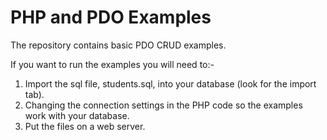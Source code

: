 # PHP and PDO Examples
The repository contains basic PDO CRUD examples.

If you want to run the examples you will need to:-

1. Import the sql file, students.sql, into your database (look for the import tab).
2. Changing the connection settings in the PHP code so the examples work with your database.
3. Put the files on a web server.
